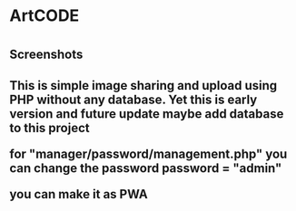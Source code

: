 <h1>ArtCODE<h1>

<h2>Screenshots<h2>

This is simple image sharing and upload using PHP without any database. Yet this is early version and future update maybe add database to this project

for "manager/password/management.php" you can change the password password = "admin"

you can make it as PWA
